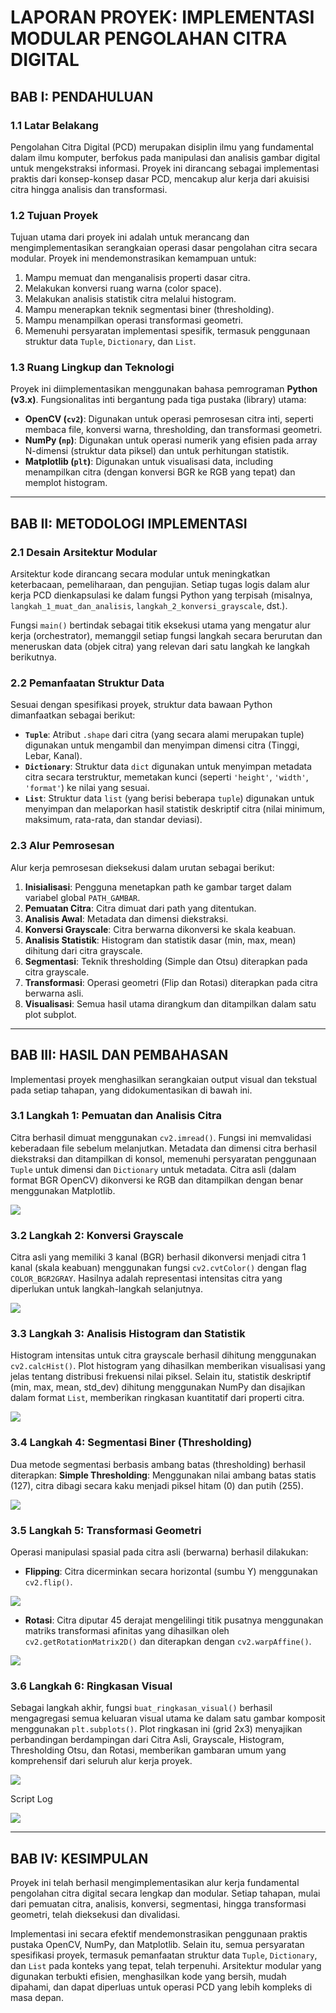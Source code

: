 # LAPORAN PROYEK: IMPLEMENTASI MODULAR PENGOLAHAN CITRA DIGITAL

## BAB I: PENDAHULUAN

### 1.1 Latar Belakang
Pengolahan Citra Digital (PCD) merupakan disiplin ilmu yang fundamental dalam ilmu komputer, berfokus pada manipulasi dan analisis gambar digital untuk mengekstraksi informasi. Proyek ini dirancang sebagai implementasi praktis dari konsep-konsep dasar PCD, mencakup alur kerja dari akuisisi citra hingga analisis dan transformasi.

### 1.2 Tujuan Proyek
Tujuan utama dari proyek ini adalah untuk merancang dan mengimplementasikan serangkaian operasi dasar pengolahan citra secara modular. Proyek ini mendemonstrasikan kemampuan untuk:
1.  Mampu memuat dan menganalisis properti dasar citra.
2.  Melakukan konversi ruang warna (color space).
3.  Melakukan analisis statistik citra melalui histogram.
4.  Mampu menerapkan teknik segmentasi biner (thresholding).
5.  Mampu menampilkan operasi transformasi geometri.
6.  Memenuhi persyaratan implementasi spesifik, termasuk penggunaan struktur data `Tuple`, `Dictionary`, dan `List`.

### 1.3 Ruang Lingkup dan Teknologi
Proyek ini diimplementasikan menggunakan bahasa pemrograman **Python (v3.x)**. Fungsionalitas inti bergantung pada tiga pustaka (library) utama:
* **OpenCV (`cv2`)**: Digunakan untuk operasi pemrosesan citra inti, seperti membaca file, konversi warna, thresholding, dan transformasi geometri.
* **NumPy (`np`)**: Digunakan untuk operasi numerik yang efisien pada array N-dimensi (struktur data piksel) dan untuk perhitungan statistik.
* **Matplotlib (`plt`)**: Digunakan untuk visualisasi data, including menampilkan citra (dengan konversi BGR ke RGB yang tepat) dan memplot histogram.

---

## BAB II: METODOLOGI IMPLEMENTASI

### 2.1 Desain Arsitektur Modular
Arsitektur kode dirancang secara modular untuk meningkatkan keterbacaan, pemeliharaan, dan pengujian. Setiap tugas logis dalam alur kerja PCD dienkapsulasi ke dalam fungsi Python yang terpisah (misalnya, `langkah_1_muat_dan_analisis`, `langkah_2_konversi_grayscale`, dst.).

Fungsi `main()` bertindak sebagai titik eksekusi utama yang mengatur alur kerja (orchestrator), memanggil setiap fungsi langkah secara berurutan dan meneruskan data (objek citra) yang relevan dari satu langkah ke langkah berikutnya.

### 2.2 Pemanfaatan Struktur Data
Sesuai dengan spesifikasi proyek, struktur data bawaan Python dimanfaatkan sebagai berikut:
* **`Tuple`**: Atribut `.shape` dari citra (yang secara alami merupakan tuple) digunakan untuk mengambil dan menyimpan dimensi citra (Tinggi, Lebar, Kanal).
* **`Dictionary`**: Struktur data `dict` digunakan untuk menyimpan metadata citra secara terstruktur, memetakan kunci (seperti `'height'`, `'width'`, `'format'`) ke nilai yang sesuai.
* **`List`**: Struktur data `list` (yang berisi beberapa `tuple`) digunakan untuk menyimpan dan melaporkan hasil statistik deskriptif citra (nilai minimum, maksimum, rata-rata, dan standar deviasi).

### 2.3 Alur Pemrosesan
Alur kerja pemrosesan dieksekusi dalam urutan sebagai berikut:
1.  **Inisialisasi**: Pengguna menetapkan path ke gambar target dalam variabel global `PATH_GAMBAR`.
2.  **Pemuatan Citra**: Citra dimuat dari path yang ditentukan.
3.  **Analisis Awal**: Metadata dan dimensi diekstraksi.
4.  **Konversi Grayscale**: Citra berwarna dikonversi ke skala keabuan.
5.  **Analisis Statistik**: Histogram dan statistik dasar (min, max, mean) dihitung dari citra grayscale.
6.  **Segmentasi**: Teknik thresholding (Simple dan Otsu) diterapkan pada citra grayscale.
7.  **Transformasi**: Operasi geometri (Flip dan Rotasi) diterapkan pada citra berwarna asli.
8.  **Visualisasi**: Semua hasil utama dirangkum dan ditampilkan dalam satu plot subplot.

---

## BAB III: HASIL DAN PEMBAHASAN

Implementasi proyek menghasilkan serangkaian output visual dan tekstual pada setiap tahapan, yang didokumentasikan di bawah ini.

### 3.1 Langkah 1: Pemuatan dan Analisis Citra
Citra berhasil dimuat menggunakan `cv2.imread()`. Fungsi ini memvalidasi keberadaan file sebelum melanjutkan. Metadata dan dimensi citra berhasil diekstraksi dan ditampilkan di konsol, memenuhi persyaratan penggunaan `Tuple` untuk dimensi dan `Dictionary` untuk metadata. Citra asli (dalam format BGR OpenCV) dikonversi ke RGB dan ditampilkan dengan benar menggunakan Matplotlib.

![](https://github.com/feyon/adv-computer-vision/blob/main/output/Citra%20Asli%20(BGR%20-%3E%20RGB).png)

### 3.2 Langkah 2: Konversi Grayscale
Citra asli yang memiliki 3 kanal (BGR) berhasil dikonversi menjadi citra 1 kanal (skala keabuan) menggunakan fungsi `cv2.cvtColor()` dengan flag `COLOR_BGR2GRAY`. Hasilnya adalah representasi intensitas citra yang diperlukan untuk langkah-langkah selanjutnya.

![](https://github.com/feyon/adv-computer-vision/blob/main/output/Citra%20Grayscale.png)

### 3.3 Langkah 3: Analisis Histogram dan Statistik
Histogram intensitas untuk citra grayscale berhasil dihitung menggunakan `cv2.calcHist()`. Plot histogram yang dihasilkan memberikan visualisasi yang jelas tentang distribusi frekuensi nilai piksel. Selain itu, statistik deskriptif (min, max, mean, std_dev) dihitung menggunakan NumPy dan disajikan dalam format `List`, memberikan ringkasan kuantitatif dari properti citra.


![](https://github.com/feyon/adv-computer-vision/blob/main/output/histogram-citra-grayscale.png)

### 3.4 Langkah 4: Segmentasi Biner (Thresholding)
Dua metode segmentasi berbasis ambang batas (thresholding) berhasil diterapkan:
**Simple Thresholding**: Menggunakan nilai ambang batas statis (127), citra dibagi secara kaku menjadi piksel hitam (0) dan putih (255).

![](https://github.com/feyon/adv-computer-vision/blob/main/output/simple-threshold-ambang-127.png)

### 3.5 Langkah 5: Transformasi Geometri
Operasi manipulasi spasial pada citra asli (berwarna) berhasil dilakukan:
* **Flipping**: Citra dicerminkan secara horizontal (sumbu Y) menggunakan `cv2.flip()`.

![](https://github.com/feyon/adv-computer-vision/blob/main/output/manipulasi-flip-horizontal.png)

* **Rotasi**: Citra diputar 45 derajat mengelilingi titik pusatnya menggunakan matriks transformasi afinitas yang dihasilkan oleh `cv2.getRotationMatrix2D()` dan diterapkan dengan `cv2.warpAffine()`.

![](https://github.com/feyon/adv-computer-vision/blob/main/output/manipulasi-rotasi-45-derajat.png)

### 3.6 Langkah 6: Ringkasan Visual
Sebagai langkah akhir, fungsi `buat_ringkasan_visual()` berhasil mengagregasi semua keluaran visual utama ke dalam satu gambar komposit menggunakan `plt.subplots()`. Plot ringkasan ini (grid 2x3) menyajikan perbandingan berdampingan dari Citra Asli, Grayscale, Histogram, Thresholding Otsu, dan Rotasi, memberikan gambaran umum yang komprehensif dari seluruh alur kerja proyek.

![](https://github.com/feyon/adv-computer-vision/blob/main/output/ringkasan-project-pengolahan-citra-digital.png)

Script Log

![](https://github.com/feyon/adv-computer-vision/blob/main/output/script_log.png)

---

## BAB IV: KESIMPULAN

Proyek ini telah berhasil mengimplementasikan alur kerja fundamental pengolahan citra digital secara lengkap dan modular. Setiap tahapan, mulai dari pemuatan citra, analisis, konversi, segmentasi, hingga transformasi geometri, telah dieksekusi dan divalidasi.

Implementasi ini secara efektif mendemonstrasikan penggunaan praktis pustaka OpenCV, NumPy, dan Matplotlib. Selain itu, semua persyaratan spesifikasi proyek, termasuk pemanfaatan struktur data `Tuple`, `Dictionary`, dan `List` pada konteks yang tepat, telah terpenuhi. Arsitektur modular yang digunakan terbukti efisien, menghasilkan kode yang bersih, mudah dipahami, dan dapat diperluas untuk operasi PCD yang lebih kompleks di masa depan.
